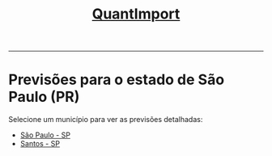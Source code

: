 <header>
    <h1><a href="https://quantimportbrazil.github.io/Sobre/">QuantImport</a></h1>
</header>

---

# Previsões para o estado de São Paulo (PR)

Selecione um município para ver as previsões detalhadas:

* [São Paulo - SP](https://quantimportbrazil.github.io/Sao-Paulo-SP/)
* [Santos - SP](https://quantimportbrazil.github.io/santos-SP/)